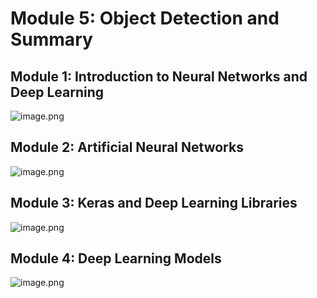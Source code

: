 

# Module 5: Object Detection and Summary
## Module 1: Introduction to Neural Networks and Deep Learning
![image.png](https://prod-files-secure.s3.us-west-2.amazonaws.com/03e82b26-cccb-4906-bb56-adabcbdc0655/a8d40bcb-c482-4026-8872-311e16b2dc63/image.png?X-Amz-Algorithm=AWS4-HMAC-SHA256&X-Amz-Content-Sha256=UNSIGNED-PAYLOAD&X-Amz-Credential=ASIAZI2LB466QSYSIQIX%2F20250201%2Fus-west-2%2Fs3%2Faws4_request&X-Amz-Date=20250201T101356Z&X-Amz-Expires=3600&X-Amz-Security-Token=IQoJb3JpZ2luX2VjEMj%2F%2F%2F%2F%2F%2F%2F%2F%2F%2FwEaCXVzLXdlc3QtMiJHMEUCIGzo%2BsPIL13173hTqQBP3ib3FXeiBTWUQrgelrolRIIuAiEAhC4HZ3A4%2Fkd8yYs24%2FNeuvRoUIy8suVAlZxXNRIfxO4qiAQI0f%2F%2F%2F%2F%2F%2F%2F%2F%2F%2FARAAGgw2Mzc0MjMxODM4MDUiDDzH2HbXk5b6kt6x9ircAzXb7dhdGIsCMKqBZAJsc7tdtxnp2PsSSpYcxqmeE6hGqU7s9mMh727G8T6IO%2BvM4YimYIsYrhCAN31%2FZp%2FhaZHvVlkr%2B5grir%2FTxyVxPc1c369KcngWoFBsEVsygVKWKOjXbeZHWvMSmb8L%2FJYi2%2F7mxE%2FiLGiAuIOF%2B085SseY7nuh2aVHnpG3lQO17a6u5%2FvAVpa%2F1XjffBcnGRJ9nGxFuZtQnV3OIvbT6DyKkqwG30nc3X3NPAYR3W4IKG2twFyWpXRxg0BZkBSS5YbfAXeXEWHzI8ErZse0ACkvmt%2BcQ9y8zsX5A0jU%2FsrcsU7Fwy3hcXPqtEaoiO%2BNY5r8ar8ZZzDD%2F4OMtUKFKCbCwa8%2BrN2X23Ch65kXpTTizDGHmLu1vwAhgK%2BlU3tl5a2qOvbz5li2QMjLdBCny6v8HzkE8dBHwow7pTrYTolAS%2FkIUiOoC2ppBqjg1MPoK2Rw2hqtAtZv8NrSNS%2BxciyXgxwHkgoIK4Dl5y3%2BJ1Y7uoL%2BU%2Bor7eSgugHpJraOHD%2FFNjmXRbHeJH9jbqeq7on3AVxT76c8xHl6vzv9hqb5Emwwmvabd6UwfmryJ1IcK7Q1lr%2Fye5TSTk5L3qy%2B6g18OHwS2nQbGYXhC8Q69CL0MMmk97wGOqUBY2%2BLsVkToWEz7Shj1qrxPbG4C7gXW0NptJbo6ZPVHuZ4HqfY1mdc0WnAQZo9TFvXNdTffO9T9YmhiXwYvgLH1lbGsUn6ZNu%2FAKGVHOU70a6X0ZzCVNCxojuAdrhf5QompkQHyF3vUKYGyFM3eY0TCmaknOkGg%2Ft4Q5bLZ1ymQBI9X5imMZZ%2Bxv4CORegWHpoBmdAzNF1Q4QzfeWkWaKBkkbS1trV&X-Amz-Signature=f761df60dbe07c70be0e4aded60c55416b81553ac74cbbcaf2b4deba21e21488&X-Amz-SignedHeaders=host&x-id=GetObject)
## Module 2: Artificial Neural Networks
![image.png](https://prod-files-secure.s3.us-west-2.amazonaws.com/03e82b26-cccb-4906-bb56-adabcbdc0655/5157ca89-62da-41d9-a98f-6432b71047a9/image.png?X-Amz-Algorithm=AWS4-HMAC-SHA256&X-Amz-Content-Sha256=UNSIGNED-PAYLOAD&X-Amz-Credential=ASIAZI2LB466QSYSIQIX%2F20250201%2Fus-west-2%2Fs3%2Faws4_request&X-Amz-Date=20250201T101356Z&X-Amz-Expires=3600&X-Amz-Security-Token=IQoJb3JpZ2luX2VjEMj%2F%2F%2F%2F%2F%2F%2F%2F%2F%2FwEaCXVzLXdlc3QtMiJHMEUCIGzo%2BsPIL13173hTqQBP3ib3FXeiBTWUQrgelrolRIIuAiEAhC4HZ3A4%2Fkd8yYs24%2FNeuvRoUIy8suVAlZxXNRIfxO4qiAQI0f%2F%2F%2F%2F%2F%2F%2F%2F%2F%2FARAAGgw2Mzc0MjMxODM4MDUiDDzH2HbXk5b6kt6x9ircAzXb7dhdGIsCMKqBZAJsc7tdtxnp2PsSSpYcxqmeE6hGqU7s9mMh727G8T6IO%2BvM4YimYIsYrhCAN31%2FZp%2FhaZHvVlkr%2B5grir%2FTxyVxPc1c369KcngWoFBsEVsygVKWKOjXbeZHWvMSmb8L%2FJYi2%2F7mxE%2FiLGiAuIOF%2B085SseY7nuh2aVHnpG3lQO17a6u5%2FvAVpa%2F1XjffBcnGRJ9nGxFuZtQnV3OIvbT6DyKkqwG30nc3X3NPAYR3W4IKG2twFyWpXRxg0BZkBSS5YbfAXeXEWHzI8ErZse0ACkvmt%2BcQ9y8zsX5A0jU%2FsrcsU7Fwy3hcXPqtEaoiO%2BNY5r8ar8ZZzDD%2F4OMtUKFKCbCwa8%2BrN2X23Ch65kXpTTizDGHmLu1vwAhgK%2BlU3tl5a2qOvbz5li2QMjLdBCny6v8HzkE8dBHwow7pTrYTolAS%2FkIUiOoC2ppBqjg1MPoK2Rw2hqtAtZv8NrSNS%2BxciyXgxwHkgoIK4Dl5y3%2BJ1Y7uoL%2BU%2Bor7eSgugHpJraOHD%2FFNjmXRbHeJH9jbqeq7on3AVxT76c8xHl6vzv9hqb5Emwwmvabd6UwfmryJ1IcK7Q1lr%2Fye5TSTk5L3qy%2B6g18OHwS2nQbGYXhC8Q69CL0MMmk97wGOqUBY2%2BLsVkToWEz7Shj1qrxPbG4C7gXW0NptJbo6ZPVHuZ4HqfY1mdc0WnAQZo9TFvXNdTffO9T9YmhiXwYvgLH1lbGsUn6ZNu%2FAKGVHOU70a6X0ZzCVNCxojuAdrhf5QompkQHyF3vUKYGyFM3eY0TCmaknOkGg%2Ft4Q5bLZ1ymQBI9X5imMZZ%2Bxv4CORegWHpoBmdAzNF1Q4QzfeWkWaKBkkbS1trV&X-Amz-Signature=305f14679c5fc3ae7cf2531d6ef46601ad7fc670846a4de5b5d8d15d07b573b1&X-Amz-SignedHeaders=host&x-id=GetObject)
## Module 3: Keras and Deep Learning Libraries
![image.png](https://prod-files-secure.s3.us-west-2.amazonaws.com/03e82b26-cccb-4906-bb56-adabcbdc0655/5089ce50-05f1-470d-ad42-42503bf1df5f/image.png?X-Amz-Algorithm=AWS4-HMAC-SHA256&X-Amz-Content-Sha256=UNSIGNED-PAYLOAD&X-Amz-Credential=ASIAZI2LB466QSYSIQIX%2F20250201%2Fus-west-2%2Fs3%2Faws4_request&X-Amz-Date=20250201T101356Z&X-Amz-Expires=3600&X-Amz-Security-Token=IQoJb3JpZ2luX2VjEMj%2F%2F%2F%2F%2F%2F%2F%2F%2F%2FwEaCXVzLXdlc3QtMiJHMEUCIGzo%2BsPIL13173hTqQBP3ib3FXeiBTWUQrgelrolRIIuAiEAhC4HZ3A4%2Fkd8yYs24%2FNeuvRoUIy8suVAlZxXNRIfxO4qiAQI0f%2F%2F%2F%2F%2F%2F%2F%2F%2F%2FARAAGgw2Mzc0MjMxODM4MDUiDDzH2HbXk5b6kt6x9ircAzXb7dhdGIsCMKqBZAJsc7tdtxnp2PsSSpYcxqmeE6hGqU7s9mMh727G8T6IO%2BvM4YimYIsYrhCAN31%2FZp%2FhaZHvVlkr%2B5grir%2FTxyVxPc1c369KcngWoFBsEVsygVKWKOjXbeZHWvMSmb8L%2FJYi2%2F7mxE%2FiLGiAuIOF%2B085SseY7nuh2aVHnpG3lQO17a6u5%2FvAVpa%2F1XjffBcnGRJ9nGxFuZtQnV3OIvbT6DyKkqwG30nc3X3NPAYR3W4IKG2twFyWpXRxg0BZkBSS5YbfAXeXEWHzI8ErZse0ACkvmt%2BcQ9y8zsX5A0jU%2FsrcsU7Fwy3hcXPqtEaoiO%2BNY5r8ar8ZZzDD%2F4OMtUKFKCbCwa8%2BrN2X23Ch65kXpTTizDGHmLu1vwAhgK%2BlU3tl5a2qOvbz5li2QMjLdBCny6v8HzkE8dBHwow7pTrYTolAS%2FkIUiOoC2ppBqjg1MPoK2Rw2hqtAtZv8NrSNS%2BxciyXgxwHkgoIK4Dl5y3%2BJ1Y7uoL%2BU%2Bor7eSgugHpJraOHD%2FFNjmXRbHeJH9jbqeq7on3AVxT76c8xHl6vzv9hqb5Emwwmvabd6UwfmryJ1IcK7Q1lr%2Fye5TSTk5L3qy%2B6g18OHwS2nQbGYXhC8Q69CL0MMmk97wGOqUBY2%2BLsVkToWEz7Shj1qrxPbG4C7gXW0NptJbo6ZPVHuZ4HqfY1mdc0WnAQZo9TFvXNdTffO9T9YmhiXwYvgLH1lbGsUn6ZNu%2FAKGVHOU70a6X0ZzCVNCxojuAdrhf5QompkQHyF3vUKYGyFM3eY0TCmaknOkGg%2Ft4Q5bLZ1ymQBI9X5imMZZ%2Bxv4CORegWHpoBmdAzNF1Q4QzfeWkWaKBkkbS1trV&X-Amz-Signature=460a58770474cddda69989e2eb5e9e756cd1471d1b0b910eb8c4b3b57f7cd4ec&X-Amz-SignedHeaders=host&x-id=GetObject)
## Module 4: Deep Learning Models
![image.png](https://prod-files-secure.s3.us-west-2.amazonaws.com/03e82b26-cccb-4906-bb56-adabcbdc0655/4e22fcb0-cfbc-4d28-b961-b9b8fde071f0/image.png?X-Amz-Algorithm=AWS4-HMAC-SHA256&X-Amz-Content-Sha256=UNSIGNED-PAYLOAD&X-Amz-Credential=ASIAZI2LB466QSYSIQIX%2F20250201%2Fus-west-2%2Fs3%2Faws4_request&X-Amz-Date=20250201T101356Z&X-Amz-Expires=3600&X-Amz-Security-Token=IQoJb3JpZ2luX2VjEMj%2F%2F%2F%2F%2F%2F%2F%2F%2F%2FwEaCXVzLXdlc3QtMiJHMEUCIGzo%2BsPIL13173hTqQBP3ib3FXeiBTWUQrgelrolRIIuAiEAhC4HZ3A4%2Fkd8yYs24%2FNeuvRoUIy8suVAlZxXNRIfxO4qiAQI0f%2F%2F%2F%2F%2F%2F%2F%2F%2F%2FARAAGgw2Mzc0MjMxODM4MDUiDDzH2HbXk5b6kt6x9ircAzXb7dhdGIsCMKqBZAJsc7tdtxnp2PsSSpYcxqmeE6hGqU7s9mMh727G8T6IO%2BvM4YimYIsYrhCAN31%2FZp%2FhaZHvVlkr%2B5grir%2FTxyVxPc1c369KcngWoFBsEVsygVKWKOjXbeZHWvMSmb8L%2FJYi2%2F7mxE%2FiLGiAuIOF%2B085SseY7nuh2aVHnpG3lQO17a6u5%2FvAVpa%2F1XjffBcnGRJ9nGxFuZtQnV3OIvbT6DyKkqwG30nc3X3NPAYR3W4IKG2twFyWpXRxg0BZkBSS5YbfAXeXEWHzI8ErZse0ACkvmt%2BcQ9y8zsX5A0jU%2FsrcsU7Fwy3hcXPqtEaoiO%2BNY5r8ar8ZZzDD%2F4OMtUKFKCbCwa8%2BrN2X23Ch65kXpTTizDGHmLu1vwAhgK%2BlU3tl5a2qOvbz5li2QMjLdBCny6v8HzkE8dBHwow7pTrYTolAS%2FkIUiOoC2ppBqjg1MPoK2Rw2hqtAtZv8NrSNS%2BxciyXgxwHkgoIK4Dl5y3%2BJ1Y7uoL%2BU%2Bor7eSgugHpJraOHD%2FFNjmXRbHeJH9jbqeq7on3AVxT76c8xHl6vzv9hqb5Emwwmvabd6UwfmryJ1IcK7Q1lr%2Fye5TSTk5L3qy%2B6g18OHwS2nQbGYXhC8Q69CL0MMmk97wGOqUBY2%2BLsVkToWEz7Shj1qrxPbG4C7gXW0NptJbo6ZPVHuZ4HqfY1mdc0WnAQZo9TFvXNdTffO9T9YmhiXwYvgLH1lbGsUn6ZNu%2FAKGVHOU70a6X0ZzCVNCxojuAdrhf5QompkQHyF3vUKYGyFM3eY0TCmaknOkGg%2Ft4Q5bLZ1ymQBI9X5imMZZ%2Bxv4CORegWHpoBmdAzNF1Q4QzfeWkWaKBkkbS1trV&X-Amz-Signature=e6e952283af89b1fbd33139cba66ddff841cb2edad168af378c4eba8542cd1d0&X-Amz-SignedHeaders=host&x-id=GetObject)